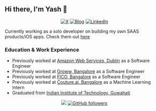 ## Hi there, I'm Yash 👋

[//]: # (https://github.com/inttter/md-badges?tab=readme-ov-file#%EF%B8%8F-blog)

<div align="center">

[![X](https://img.shields.io/badge/X-%23000000.svg?logo=X&logoColor=white)](https://x.com/YashGandhe)
[![Blog](https://img.shields.io/badge/Blog-0F9D58?logo=safari&logoColor=fff)](https://www.yashgandhe.com)
[![LinkedIn](https://custom-icon-badges.demolab.com/badge/LinkedIn-0A66C2?logo=linkedin-white&logoColor=fff)](https://www.linkedin.com/in/yash-gandhe)

</div>

Currently working as a solo developer on building my own SAAS products/iOS apps. Check them out [here](https://www.yashgandhe.com/launchpad)

### Education & Work Experience

- Previously worked at [Amazon Web Services, Dublin](https://aws.amazon.com/) as a Software Engineer
- Previously worked at [Groww, Bangalore](https://groww.in/) as a Software Engineer
- Previously worked at [FICO, Bangalore](https://www.fico.com/) as a Software Engineer
- Previously worked at [Couture.ai, Bangalore](https://couture.ai) as a Machine Learning Intern
- Graduated from [Indian Institute of Technology, Guwahati](https://www.iitg.ac.in/)

<div align="center">

![](https://komarev.com/ghpvc/?yashgandhe666&color=blue&style=flat)
[![GitHub followers](https://img.shields.io/github/followers/yashgandhe666?label=Follow&maxAge=3600&style=flat-square&logo=Github&labelColor=000000&color=000000)](https://github.com/yashgandhe666?tab=followers)

</div>
